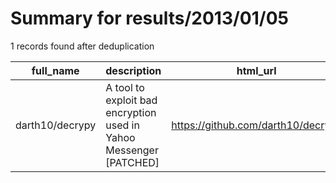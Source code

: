 
# Summary for results/2013/01/05
    
1 records found after deduplication

| full_name | description | html_url | matched_list | matched_count | pushed_at | size | stargazers_count | language | forks_count | vul_ids |
|-----------------|--------------------------------------------------------------------|------------------------------------|----------------|-----------------|---------------------------|--------|--------------------|------------|---------------|-----------|
| darth10/decrypy | A tool to exploit bad encryption used in Yahoo Messenger [PATCHED] | https://github.com/darth10/decrypy | ['exploit'] | 1 | 2013-01-05 11:19:20+00:00 | 108 | 0 | Python | 0 | [] |
